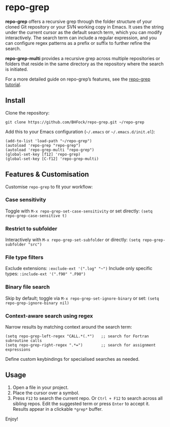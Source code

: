 # repo-grep

**repo-grep** offers a recursive grep through the folder structure of your cloned Git repository or your SVN working copy in Emacs. It uses the string under the current cursor as the default search term, which you can modify interactively. The search term can include a regular expression, and you can configure regex patterns as a prefix or suffix to further refine the search.

**repo-grep-multi** provides a recursive grep across multiple repositories or folders that reside in the same directory as the repository where the search is initiated.

For a more detailed guide on repo-grep’s features, see the [repo-grep tutorial](docs/repo-grep-tutorial.md).

## Install

Clone the repository:

```
git clone https://github.com/BHFock/repo-grep.git ~/repo-grep
```

Add this to your Emacs configuration (`~/.emacs` or `~/.emacs.d/init.el`):

```elisp
(add-to-list 'load-path "~/repo-grep")
(autoload 'repo-grep "repo-grep")
(autoload 'repo-grep-multi "repo-grep")
(global-set-key [f12] 'repo-grep)
(global-set-key [C-f12] 'repo-grep-multi)
```

## Features & Customisation

Customise `repo-grep` to fit your workflow:

### Case sensitivity
  
Toggle with `M-x repo-grep-set-case-sensitivity` or set directly: `(setq repo-grep-case-sensitive t)`

### Restrict to subfolder
  
Interactively with `M-x repo-grep-set-subfolder` or directly: `(setq repo-grep-subfolder "src")`

### File type filters
  
Exclude extensions: `:exclude-ext '(".log" "~")`
Include only specific types: `:include-ext '(".f90" ".F90")`

### Binary file search
  
Skip by default; toggle via `M-x repo-grep-set-ignore-binary` or set: `(setq repo-grep-ignore-binary nil)`

### Context-aware search using regex

Narrow results by matching context around the search term:

```elisp
(setq repo-grep-left-regex "CALL.*(.*")   ;; search for Fortran subroutine calls
(setq repo-grep-right-regex ".*=")        ;; search for assignment expressions
```

Define custom keybindings for specialised searches as needed.

## Usage

1. Open a file in your project.
2. Place the cursor over a symbol.
3. Press `F12` to search the current repo.
Or `Ctrl + F12` to search across all sibling repos.
Edit the suggested term or press `Enter` to accept it. Results appear in a clickable `*grep*` buffer.

Enjoy!
